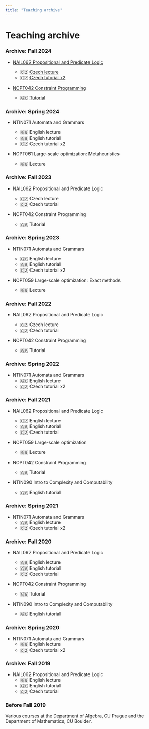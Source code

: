 ```yaml
---
title: "Teaching archive"
---
```


# Teaching archive


### Archive: Fall 2024

* [NAIL062 Propositional and Predicate Logic](teaching/fall/nail062/)
  * 🇨🇿 [Czech lecture](teaching/fall/nail062/)
  * 🇨🇿 [Czech tutorial x2](teaching/fall/nail062/cviceni/)

* [NOPT042 Constraint Programming](teaching/fall/nopt042/)
  * 🇬🇧 [Tutorial](teaching/fall/nopt042/)


### Archive: Spring 2024

* NTIN071 Automata and Grammars
  * 🇬🇧 English lecture
  * 🇬🇧 English tutorial
  * 🇨🇿 Czech tutorial x2

* NOPT061 Large-scale optimization: Metaheuristics
  * 🇬🇧 Lecture

### Archive: Fall 2023

* NAIL062 Propositional and Predicate Logic
  * 🇨🇿 Czech lecture
  * 🇨🇿 Czech tutorial

* NOPT042 Constraint Programming
  * 🇬🇧 Tutorial

### Archive: Spring 2023

* NTIN071 Automata and Grammars
  * 🇬🇧 English lecture
  * 🇬🇧 English tutorial
  * 🇨🇿 Czech tutorial x2

* NOPT059 Large-scale optimization: Exact methods
  * 🇬🇧 Lecture

### Archive: Fall 2022

* NAIL062 Propositional and Predicate Logic
  * 🇨🇿 Czech lecture
  * 🇨🇿 Czech tutorial

* NOPT042 Constraint Programming
  * 🇬🇧 Tutorial

### Archive: Spring 2022

* NTIN071 Automata and Grammars
  * 🇬🇧 English lecture
  * 🇨🇿 Czech tutorial x2

### Archive: Fall 2021

* NAIL062 Propositional and Predicate Logic
  * 🇨🇿 English lecture
  * 🇬🇧 English tutorial
  * 🇨🇿 Czech tutorial

* NOPT059 Large-scale optimization
  * 🇬🇧 Lecture

* NOPT042 Constraint Programming
  * 🇬🇧 Tutorial

* NTIN090 Intro to Complexity and Computability
  * 🇬🇧 English tutorial

### Archive: Spring 2021

* NTIN071 Automata and Grammars
  * 🇬🇧 English lecture
  * 🇨🇿 Czech tutorial x2

### Archive: Fall 2020

* NAIL062 Propositional and Predicate Logic
  * 🇬🇧 English lecture
  * 🇬🇧 English tutorial
  * 🇨🇿 Czech tutorial

* NOPT042 Constraint Programming
  * 🇬🇧 Tutorial

* NTIN090 Intro to Complexity and Computability
  * 🇬🇧 English tutorial

### Archive: Spring 2020

* NTIN071 Automata and Grammars
  * 🇬🇧 English lecture
  * 🇨🇿 Czech tutorial x2

### Archive: Fall 2019

* NAIL062 Propositional and Predicate Logic
  * 🇬🇧 English lecture
  * 🇬🇧 English tutorial
  * 🇨🇿 Czech tutorial

### Before Fall 2019

Various courses at the Department of Algebra, CU Prague and the Department of Mathematics, CU Boulder.
